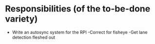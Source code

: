 # Responsibilities (of the to-be-done variety)
- Write an autosync system for the RPI
    -Correct for fisheye
    -Get lane detection fleshed out

  